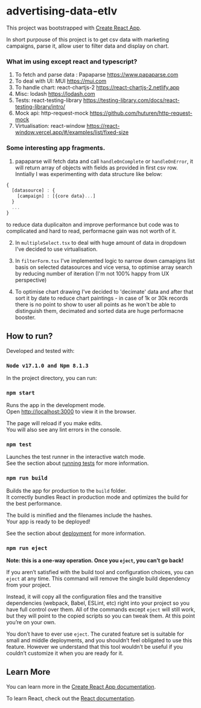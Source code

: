 # advertising-data-etlv


This project was bootstrapped with [Create React App](https://github.com/facebook/create-react-app).

In short purpouse of this project is to get csv data with marketing campaigns, parse it, allow user to filter data and display on chart.

### What im using except react and typescript? 

1. To fetch and parse data : Papaparse https://www.papaparse.com
2. To deal with UI: MUI https://mui.com
3. To handle chart: react-chartjs-2 https://react-chartjs-2.netlify.app
4. Misc: lodash https://lodash.com
5. Tests: react-testing-library https://testing-library.com/docs/react-testing-library/intro/
6. Mock api: http-request-mock https://github.com/huturen/http-request-mock
7. Virtualisation: react-window https://react-window.vercel.app/#/examples/list/fixed-size



### Some interesting app fragments.  

1. papaparse will fetch data and call `handleOnComplete` or `handleOnError`, it will return array of objects  with fields as provided in first csv row. Inntially I was experimenting with data structure like below:
```js
{
  [datasource] : {
    [campaign] : [{core data}...]
  }
  ...
}
```
to reduce data duplicaiton and improve performance but code was to complicated and hard to read, performacne gain was not worth of it.

2. In `multipleSelect.tsx` to deal with huge amount of data in dropdown I've decided to use virtualisation.

3. In `filterForm.tsx` I've implemented logic to narrow down camapigns list basis on selected datasources and vice versa, to optimise array search by reducing number of iteration (I'm not 100% happy from UX perspective)

4. To optimise chart drawing I've decided to 'decimate' data and after that sort it by date to reduce chart paintings - in case of 1k or 30k records there is no point to show to user all points as he won't be able to distinguish them, decimated and sorted data are huge performacne booster. 




## How to run?

Developed and tested with: 
### `Node v17.1.0 and Npm 8.1.3` 

In the project directory, you can run:

### `npm start`

Runs the app in the development mode.\
Open [http://localhost:3000](http://localhost:3000) to view it in the browser.

The page will reload if you make edits.\
You will also see any lint errors in the console.

### `npm test`

Launches the test runner in the interactive watch mode.\
See the section about [running tests](https://facebook.github.io/create-react-app/docs/running-tests) for more information.

### `npm run build`

Builds the app for production to the `build` folder.\
It correctly bundles React in production mode and optimizes the build for the best performance.

The build is minified and the filenames include the hashes.\
Your app is ready to be deployed!

See the section about [deployment](https://facebook.github.io/create-react-app/docs/deployment) for more information.

### `npm run eject`

**Note: this is a one-way operation. Once you `eject`, you can’t go back!**

If you aren’t satisfied with the build tool and configuration choices, you can `eject` at any time. This command will remove the single build dependency from your project.

Instead, it will copy all the configuration files and the transitive dependencies (webpack, Babel, ESLint, etc) right into your project so you have full control over them. All of the commands except `eject` will still work, but they will point to the copied scripts so you can tweak them. At this point you’re on your own.

You don’t have to ever use `eject`. The curated feature set is suitable for small and middle deployments, and you shouldn’t feel obligated to use this feature. However we understand that this tool wouldn’t be useful if you couldn’t customize it when you are ready for it.

## Learn More

You can learn more in the [Create React App documentation](https://facebook.github.io/create-react-app/docs/getting-started).

To learn React, check out the [React documentation](https://reactjs.org/).

